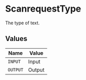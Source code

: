 # ScanrequestType

The type of text.


## Values

| Name     | Value    |
| -------- | -------- |
| `INPUT`  | Input    |
| `OUTPUT` | Output   |
